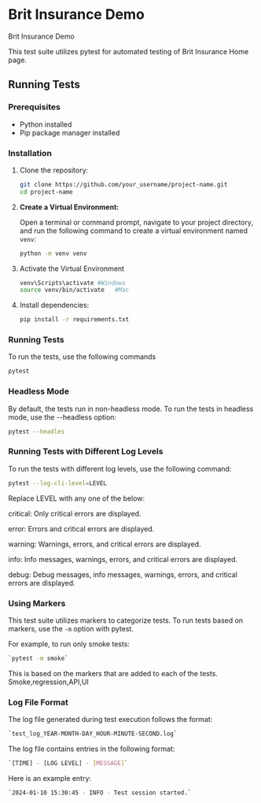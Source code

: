 # Brit Insurance Demo
Brit Insurance Demo

This test suite utilizes pytest for automated testing of Brit Insurance Home page.

## Running Tests

### Prerequisites

- Python installed
- Pip package manager installed

### Installation

1. Clone the repository:

    ```bash
    git clone https://github.com/your_username/project-name.git
    cd project-name
    ```

2. **Create a Virtual Environment:**

   Open a terminal or command prompt, navigate to your project directory, and run the following command to create a virtual environment named `venv`:

   ```bash
   python -m venv venv

3. Activate the Virtual Environment

   ```bash
   venv\Scripts\activate #Windows
   source venv/bin/activate   #Mac

4. Install dependencies:

    ```bash
    pip install -r requirements.txt
    ```

### Running Tests

To run the tests, use the following commands

```bash
pytest
```

### Headless Mode

By default, the tests run in non-headless mode. To run the tests in headless mode, use the --headless option:
```bash
pytest --headles
```

### Running Tests with Different Log Levels

To run the tests with different log levels, use the following command:

```bash
pytest --log-cli-level=LEVEL
```
Replace LEVEL with any one of the below:

critical: Only critical errors are displayed.

error: Errors and critical errors are displayed.

warning: Warnings, errors, and critical errors are displayed.

info: Info messages, warnings, errors, and critical errors are displayed.

debug: Debug messages, info messages, warnings, errors, and critical errors are displayed.

### Using Markers

This test suite utilizes markers to categorize tests. To run tests based on markers, use the `-m` option with pytest.

For example, to run only smoke tests:

```bash
`pytest -m smoke`
```

This is based on the markers that are added to each of the tests. Smoke,regression,API,UI

### Log File Format

The log file generated during test execution follows the format:

```bash
`test_log_YEAR-MONTH-DAY_HOUR-MINUTE-SECOND.log`
```

The log file contains entries in the following format:

```bash
`[TIME] - [LOG LEVEL] - [MESSAGE]`
```

Here is an example entry:

```bash
`2024-01-10 15:30:45 - INFO - Test session started.`
```
